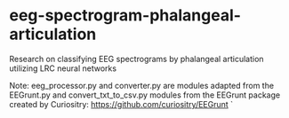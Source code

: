 # eeg-spectrogram-phalangeal-articulation

Research on classifying EEG spectrograms by phalangeal articulation utilizing LRC neural networks

Note: eeg_processor.py and converter.py are modules adapted from the EEGrunt.py and convert_txt_to_csv.py modules from the EEGrunt package created by Curiositry: https://github.com/curiositry/EEGrunt
`